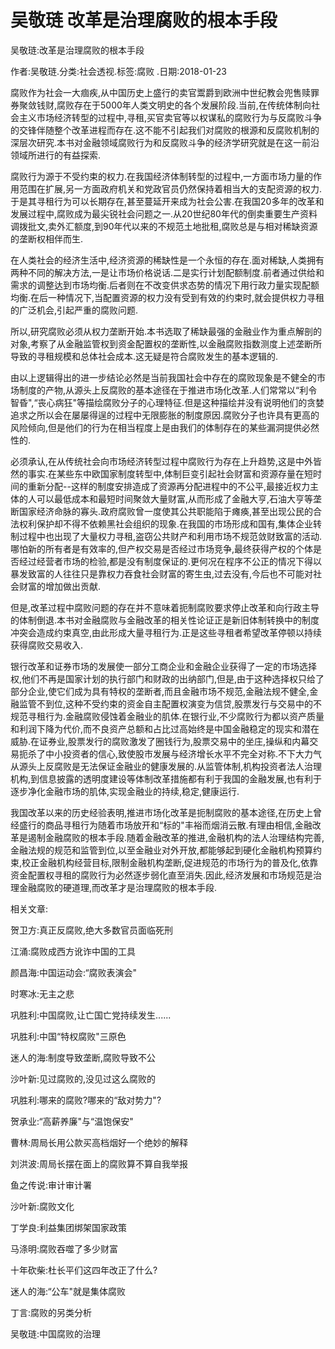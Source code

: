 # 吴敬琏  改革是治理腐败的根本手段    
    
吴敬琏:改革是治理腐败的根本手段    
作者:吴敬琏.分类:社会透视.标签:腐败 .日期:2018-01-23    
腐败作为社会一大痼疾,从中国历史上盛行的卖官鬻爵到欧洲中世纪教会兜售赎罪券聚敛钱财,腐败存在于5000年人类文明史的各个发展阶段.当前,在传统体制向社会主义市场经济转型的过程中,寻租,买官卖官等以权谋私的腐败行为与反腐败斗争的交锋伴随整个改革进程而存在.这不能不引起我们对腐败的根源和反腐败机制的深层次研究.本书对金融领域腐败行为和反腐败斗争的经济学研究就是在这一前沿领域所进行的有益探索.    
腐败行为源于不受约束的权力.在我国经济体制转型的过程中,一方面市场力量的作用范围在扩展,另一方面政府机关和党政官员仍然保持着相当大的支配资源的权力.于是其寻租行为可以长期存在,甚至蔓延开来成为社会公害.在我国20多年的改革和发展过程中,腐败成为最尖锐社会问题之一.从20世纪80年代的倒卖重要生产资料调拨批文,卖外汇额度,到90年代以来的不规范土地批租,腐败总是与相对稀缺资源的垄断权相伴而生.    
在人类社会的经济生活中,经济资源的稀缺性是一个永恒的存在.面对稀缺,人类拥有两种不同的解决方法,一是让市场价格说话.二是实行计划配额制度.前者通过供给和需求的调整达到市场均衡.后者则在不改变供求态势的情况下用行政力量实现配额均衡.在后一种情况下,当配置资源的权力没有受到有效的约束时,就会提供权力寻租的广泛机会,引起严重的腐败问题.    
所以,研究腐败必须从权力垄断开始.本书选取了稀缺最强的金融业作为重点解剖的对象,考察了从金融监管权到资金配置权的垄断性,以金融腐败指数测度上述垄断所导致的寻租规模和总体社会成本.这无疑是符合腐败发生的基本逻辑的.    
由以上逻辑得出的进一步结论必然是当前我国社会中存在的腐败现象是不健全的市场制度的产物,从源头上反腐败的基本途径在于推进市场化改革.人们常常以“利令智昏",“丧心病狂"等描绘腐败分子的心理特征.但是这种描绘并没有说明他们的贪婪追求之所以会在屡屡得逞的过程中无限膨胀的制度原因.腐败分子也许具有更高的风险倾向,但是他们的行为在相当程度上是由我们的体制存在的某些漏洞提供必然性的.    
必须承认,在从传统社会向市场经济转型过程中腐败行为存在上升趋势,这是中外皆然的事实.在某些东中欧国家制度转型中,体制巨变引起社会财富和资源存量在短时间的重新分配--这样的制度安排造成了资源再分配进程中的不公平,最接近权力主体的人可以最低成本和最短时间聚敛大量财富,从而形成了金融大亨,石油大亨等垄断国家经济命脉的寡头.政府腐败曾一度使其公共职能陷于瘫痪,甚至出现公民的合法权利保护却不得不依赖黑社会组织的现象.在我国的市场形成和国有,集体企业转制过程中也出现了大量权力寻租,盗窃公共财产和利用市场不规范敛财致富的活动.哪怕新的所有者是有效率的,但产权交易是否经过市场竞争,最终获得产权的个体是否经过经营者市场的检验,都是没有制度保证的.更何况在程序不公正的情况下得以暴发致富的人往往只是靠权力吞食社会财富的寄生虫,过去没有,今后也不可能对社会财富的增加做出贡献.    
但是,改革过程中腐败问题的存在并不意味着扼制腐败要求停止改革和向行政主导的体制倒退.本书对金融腐败与金融改革的相关性论证正是新旧体制转换中的制度冲突会造成约束真空,由此形成大量寻租行为.正是这些寻租者希望改革停顿以持续获得腐败交易收入.    
银行改革和证券市场的发展使一部分工商企业和金融企业获得了一定的市场选择权,他们不再是国家计划的执行部门和财政的出纳部门,但是,由于这种选择权只给了部分企业,使它们成为具有特权的垄断者,而且金融市场不规范,金融法规不健全,金融监管不到位,这种不受约束的资金自主配置权演变为信贷,股票发行与交易中的不规范寻租行为.金融腐败侵蚀着金融业的肌体.在银行业,不少腐败行为都以资产质量和利润下降为代价,而不良资产总额和占比过高始终是中国金融稳定的现实和潜在威胁.在证券业,股票发行的腐败激发了圈钱行为,股票交易中的坐庄,操纵和内幕交易扼杀了中小投资者的信心,致使股市发展与经济增长水平不完全对称.不下大力气从源头上反腐败是无法保证金融业的健康发展的.从监管体制,机构投资者法人治理机构,到信息披露的透明度建设等体制改革措施都有利于我国的金融发展,也有利于逐步净化金融市场的肌体,实现金融业的持续,稳定,健康运行.    
我国改革以来的历史经验表明,推进市场化改革是扼制腐败的基本途径,在历史上曾经盛行的商品寻租行为随着市场放开和“标的"丰裕而烟消云散.有理由相信,金融改革是遏制金融腐败的根本手段.随着金融改革的推进,金融机构的法人治理结构完善,金融法规的规范和监管到位,以至金融业对外开放,都能够起到硬化金融机构预算约束,校正金融机构经营目标,限制金融机构垄断,促进规范的市场行为的普及化,依靠资金配置权寻租的腐败行为必然逐步弱化直至消失.因此,经济发展和市场规范是治理金融腐败的硬道理,而改革才是治理腐败的根本手段.    
    
相关文章:    
贺卫方:真正反腐败,绝大多数官员面临死刑    
江涌:腐败成西方讹诈中国的工具    
颜昌海:中国运动会:“腐败表演会"    
时寒冰:无主之悲    
巩胜利:中国腐败,让亡国亡党持续发生......    
巩胜利:中国“特权腐败"三原色    
迷人的海:制度导致垄断,腐败导致不公    
沙叶新:见过腐败的,没见过这么腐败的    
巩胜利:哪来的腐败?哪来的“敌对势力"?    
贺承业:“高薪养廉"与“温饱保安"    
曹林:周局长用公款买高档烟好一个绝妙的解释    
刘洪波:周局长摆在面上的腐败算不算自我举报    
鱼之传说:审计审计署    
沙叶新:腐败文化    
丁学良:利益集团绑架国家政策    
马涤明:腐败吞噬了多少财富    
十年砍柴:杜长平们这四年改正了什么?    
迷人的海:“公车"就是集体腐败    
丁言:腐败的另类分析    
吴敬琏:中国腐败的治理